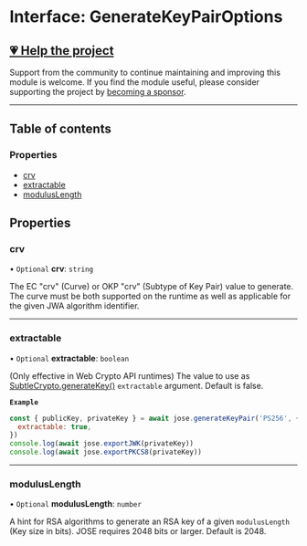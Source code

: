 # Interface: GenerateKeyPairOptions

## [💗 Help the project](https://github.com/sponsors/panva)

Support from the community to continue maintaining and improving this module is welcome. If you find the module useful, please consider supporting the project by [becoming a sponsor](https://github.com/sponsors/panva).

---

## Table of contents

### Properties

- [crv](key_generate_key_pair.GenerateKeyPairOptions.md#crv)
- [extractable](key_generate_key_pair.GenerateKeyPairOptions.md#extractable)
- [modulusLength](key_generate_key_pair.GenerateKeyPairOptions.md#moduluslength)

## Properties

### crv

• `Optional` **crv**: `string`

The EC "crv" (Curve) or OKP "crv" (Subtype of Key Pair) value to generate. The curve must be
both supported on the runtime as well as applicable for the given JWA algorithm identifier.

___

### extractable

• `Optional` **extractable**: `boolean`

(Only effective in Web Crypto API runtimes) The value to use as
[SubtleCrypto.generateKey()](https://developer.mozilla.org/en-US/docs/Web/API/SubtleCrypto/generateKey)
`extractable` argument. Default is false.

**`Example`**

```js
const { publicKey, privateKey } = await jose.generateKeyPair('PS256', {
  extractable: true,
})
console.log(await jose.exportJWK(privateKey))
console.log(await jose.exportPKCS8(privateKey))
```

___

### modulusLength

• `Optional` **modulusLength**: `number`

A hint for RSA algorithms to generate an RSA key of a given `modulusLength` (Key size in bits).
JOSE requires 2048 bits or larger. Default is 2048.
